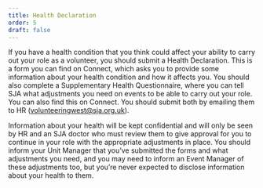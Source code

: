```yaml
---
title: Health Declaration
order: 5
draft: false
---
```

If you have a health condition that you think could affect your ability to carry out your role as a volunteer, you should submit a Health Declaration. This is a form you can find on Connect, which asks you to provide some information about your health condition and how it affects you. You should also complete a Supplementary Health Questionnaire, where you can tell SJA what adjustments you need on events to be able to carry out your role. You can also find this on Connect. You should submit both by emailing them to HR ([volunteeringwest@sja.org.uk](mailto:volunteeringwest@sja.org.uk)). 

Information about your health will be kept confidential and will only be seen by HR and an SJA doctor who must review them to give approval for you to continue in your role with the appropriate adjustments in place. You should inform your Unit Manager that you’ve submitted the forms and what adjustments you need, and you may need to inform an Event Manager of these adjustments too, but you’re never expected to disclose information about your health to them.